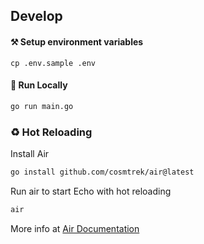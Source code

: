 ## Develop

#### ⚒️ Setup environment variables
```bach
cp .env.sample .env
```

#### 🏃 Run Locally
```bash
go run main.go
```

### ♻️  Hot Reloading
Install Air
```bash
go install github.com/cosmtrek/air@latest
```
Run air to start Echo with hot reloading
```bash
air 
```
More info at
[Air Documentation](https://github.com/cosmtrek/air)
